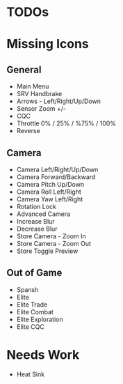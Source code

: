 TODOs
=====

# Missing Icons

## General

* Main Menu
* SRV Handbrake
* Arrows - Left/Right/Up/Down
* Sensor Zoom +/-
* CQC
* Throttle 0% / 25% / %75% / 100%
* Reverse

## Camera

* Camera Left/Right/Up/Down
* Camera Forward/Backward
* Camera Pitch Up/Down
* Camera Roll Left/Right
* Camera Yaw Left/Right
* Rotation Lock
* Advanced Camera
* Increase Blur
* Decrease Blur
* Store Camera - Zoom In
* Store Camera - Zoom Out
* Store Toggle Preview

## Out of Game

* Spansh
* Elite
* Elite Trade
* Elite Combat
* Elite Exploration
* Elite CQC

# Needs Work

* Heat Sink
